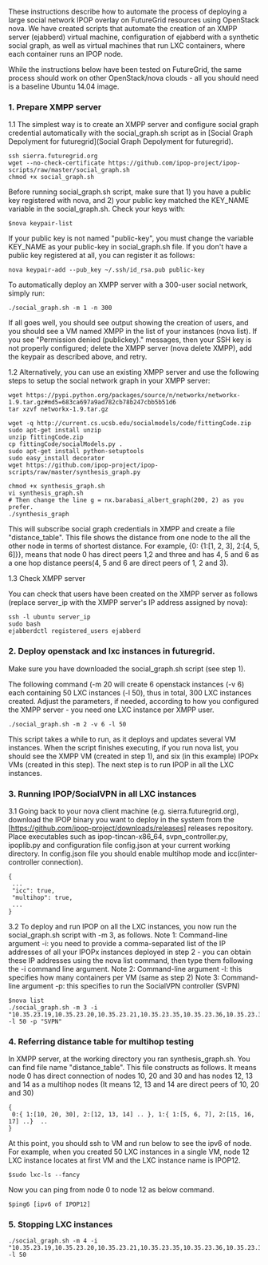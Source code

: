These instructions describe how to automate the process of deploying a large social network IPOP overlay on FutureGrid resources using OpenStack nova. We have created scripts that automate the creation of an XMPP server (ejabberd) virtual machine, configuration of ejabberd with a synthetic social graph, as well as virtual machines that run LXC containers, where each container runs an IPOP node.

While the instructions below have been tested on FutureGrid, the same process should work on other OpenStack/nova clouds - all you should need is a baseline Ubuntu 14.04 image.

### 1. Prepare XMPP server

1.1 The simplest way is to create an XMPP server and configure social graph credential automatically with the social_graph.sh script as in [Social Graph Depolyment for futuregrid](Social Graph Depolyment for futuregrid).
```
ssh sierra.futuregrid.org
wget --no-check-certificate https://github.com/ipop-project/ipop-scripts/raw/master/social_graph.sh
chmod +x social_graph.sh
```

  Before running social_graph.sh script, make sure that 1) you have a public key registered with nova, and 2) your public key matched the KEY_NAME variable in the social_graph.sh. Check your keys with:

```
$nova keypair-list
```

  If your public key is not named "public-key", you must change the variable KEY_NAME as your public-key in social_graph.sh file. If you don't have a public key registered at all, you can register it as follows:

```
nova keypair-add --pub_key ~/.ssh/id_rsa.pub public-key
```
  
To automatically deploy an XMPP server with a 300-user social network, simply run:
```
./social_graph.sh -m 1 -n 300
```

If all goes well, you should see output showing the creation of users, and you should see a VM named XMPP in the list of your instances (nova list). If you see "Permission denied (publickey)." messages, then your SSH key is not properly configured; delete the XMPP server (nova delete XMPP), add the keypair as described above, and retry.

 1.2 Alternatively, you can use an existing XMPP server and use the following steps to setup the social network graph in your XMPP server:

```
wget https://pypi.python.org/packages/source/n/networkx/networkx-1.9.tar.gz#md5=683ca697a9ad782cb78b247cbb5b51d6
tar xzvf networkx-1.9.tar.gz

wget -q http://current.cs.ucsb.edu/socialmodels/code/fittingCode.zip
sudo apt-get install unzip
unzip fittingCode.zip
cp fittingCode/socialModels.py .
sudo apt-get install python-setuptools
sudo easy_install decorator
wget https://github.com/ipop-project/ipop-scripts/raw/master/synthesis_graph.py

chmod +x synthesis_graph.sh 
vi synthesis_graph.sh 
# Then change the line g = nx.barabasi_albert_graph(200, 2) as you prefer. 
./synthesis_graph
```

This will subscribe social graph credentials in XMPP and create a file "distance_table". This file shows the distance from one node to the all the other node in terms of shortest distance. For example, {0: {1:[1, 2, 3], 2:[4, 5, 6]}}, means that node 0 has direct peers 1,2 and three and has 4, 5 and 6 as a one hop distance peers(4, 5 and 6 are direct peers of 1, 2 and 3). 

1.3 Check XMPP server

You can check that users have been created on the XMPP server as follows (replace server_ip with the XMPP server's IP address assigned by nova):

```
ssh -l ubuntu server_ip
sudo bash
ejabberdctl registered_users ejabberd
```

### 2. Deploy openstack and lxc instances in futuregrid. 

Make sure you have downloaded the social_graph.sh script (see step 1).

The following command (-m 20 will create 6 openstack instances (-v 6) each containing 50 LXC instances (-l 50), thus in total, 300 LXC instances created. Adjust the parameters, if needed, according to how you configured the XMPP server - you need one LXC instance per XMPP user.  
```
./social_graph.sh -m 2 -v 6 -l 50
```

This script takes a while to run, as it deploys and updates several VM instances. When the script finishes executing, if you run nova list, you should see the XMPP VM (created in step 1), and six (in this example) IPOPx VMs (created in this step). The next step is to run IPOP in all the LXC instances.

### 3. Running IPOP/SocialVPN in all LXC instances

3.1 Going back to your nova client machine (e.g. sierra.futuregrid.org), download the IPOP binary you want to deploy in the system from the [https://github.com/ipop-project/downloads/releases] releases repository. Place executables such as ipop-tincan-x86_64, svpn_controller.py, ipoplib.py and configuration file config.json at your current working directory. In config.json file you should enable multihop mode and icc(inter-controller connection).


```
{
 ...
 "icc": true,
 "multihop": true,
 ...
}
```

3.2 To deploy and run IPOP on all the LXC instances, you now run the social_graph.sh script with -m 3, as follows. 
Note 1: Command-line argument -i: you need to provide a comma-separated list of the IP addresses of all your IPOPx instances deployed in step 2 - you can obtain these IP addresses using the nova list command, then type them following the -i command line argument. 
Note 2: Command-line argument -l: this specifies how many containers per VM (same as step 2)
Note 3: Command-line argument -p: this specifies to run the SocialVPN controller (SVPN)
```
$nova list
./social_graph.sh -m 3 -i "10.35.23.19,10.35.23.20,10.35.23.21,10.35.23.35,10.35.23.36,10.35.23.37" -l 50 -p "SVPN"
```

### 4. Referring distance table for multihop testing
In XMPP server, at the working directory you ran synthesis_graph.sh. You can find file name "distance_table". This file constructs as follows. It means node 0 has direct connection of nodes 10, 20 and 30 and has nodes 12, 13 and 14 as a multihop nodes (It means 12, 13 and 14 are direct peers of 10, 20 and 30)

```
{
 0:{ 1:[10, 20, 30], 2:[12, 13, 14] .. }, 1:{ 1:[5, 6, 7], 2:[15, 16, 17] ..}  ..
}
```

At this point, you should ssh to VM and run below to see the ipv6 of node. For example, when you created 50 LXC instances in a single VM, node 12 LXC instance locates at first VM and the LXC instance name is IPOP12. 
```
$sudo lxc-ls --fancy 
```

Now you can ping from node 0 to node 12 as below command.
```
$ping6 [ipv6 of IPOP12]
```


### 5. Stopping LXC instances 
```
./social_graph.sh -m 4 -i "10.35.23.19,10.35.23.20,10.35.23.21,10.35.23.35,10.35.23.36,10.35.23.37" -l 50
```

